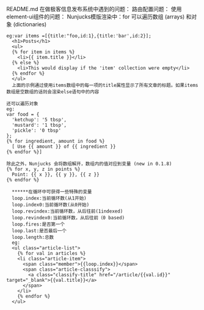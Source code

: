 README.md
在做极客信息发布系统中遇到的问题：
路由配置问题：
使用element-ui组件的问题：
Nunjucks模版渲染中：for 可以遍历数组 (arrays) 和对象 (dictionaries)

    eg:var items =[{title:"foo,id:1},{title:'bar',id:2}];
      <h1>Posts</h1>
      <ul>
      {% for item in items %}
        <li>{{ item.title }}</li>
      {% else %}
        <li>This would display if the 'item' collection were empty</li>
      {% endfor %}
      </ul>
      上面的示例通过使用items数组中的每一项的title属性显示了所有文章的标题。如果items数组是空数组的话则会渲染else语句中的内容

    还可以遍历对象
    eg:
    var food = {
      'ketchup': '5 tbsp',
      'mustard': '1 tbsp',
      'pickle': '0 tbsp'
    };
    {% for ingredient, amount in food %}
      [ Use {{ amount }} of {{ ingredient }}
    {% endfor %}]

    除此之外，Nunjucks 会将数组解开，数组内的值对应到变量 (new in 0.1.8)
    {% for x, y, z in points %}
      Point: {{ x }}, {{ y }}, {{ z }}
    {% endfor %}

      ******在循环中可获得一些特殊的变量
      loop.index:当前循环数(从1开始)
      loop.index0:当前循环数(从0开始)
      loop.revindex:当前循环数，从后往前(1indexed)
      loop.revindex0:当前循环数，从后往前（0 based)
      loop.fires:是否第一个
      loop.last:是否最后一个
      loop.length:总数
      eg:
      <ul class="article-list">
        {% for val in articles %}
        <li class="article-item">
          <span class="member">{{loop.index}}</span>
          <span class="article-classsify">
            <a class="classify-title" href="/article/{{val.id}}" target="_blank">{{val.title}}</a> 
          </span>
        </li>
        {% endfor %}
      </ul>




